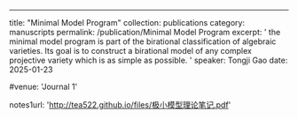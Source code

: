---
title: "Minimal Model Program"
collection: publications
category: manuscripts
permalink: /publication/Minimal Model Program
excerpt: ' the minimal model program is part of the birational classification of algebraic varieties. Its goal is to construct a birational model of any complex projective variety which is as simple as possible. '
speaker: Tongji Gao
date: 2025-01-23

 #venue: 'Journal 1'

notes1url: 'http://tea522.github.io/files/极小模型理论笔记.pdf'